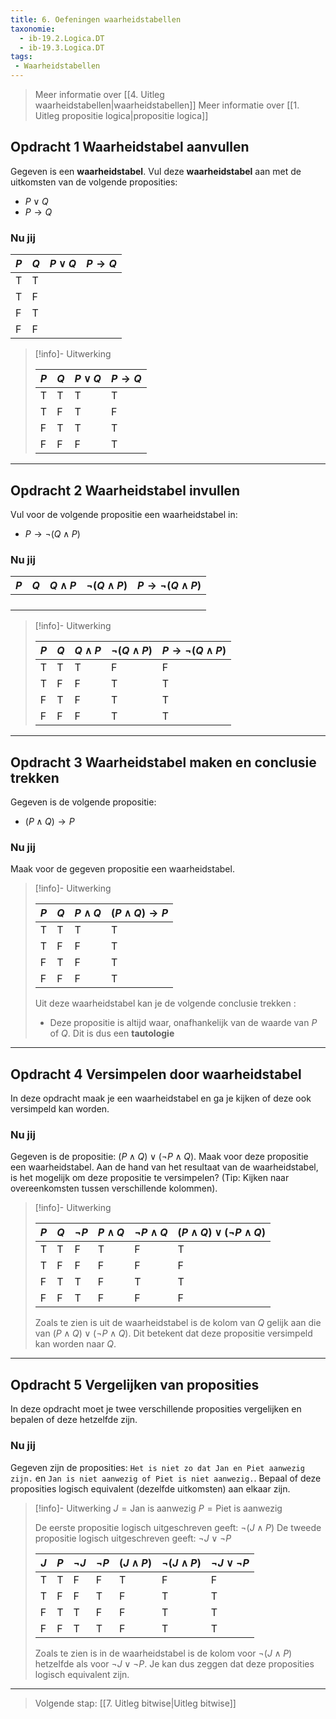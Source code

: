 ```yaml
---
title: 6. Oefeningen waarheidstabellen
taxonomie:
  - ib-19.2.Logica.DT
  - ib-19.3.Logica.DT
tags:
 - Waarheidstabellen
---
```


> Meer informatie over [[4. Uitleg waarheidstabellen|waarheidstabellen]]
> Meer informatie over [[1. Uitleg propositie logica|propositie logica]]

## Opdracht 1 Waarheidstabel aanvullen
Gegeven is een **waarheidstabel**. Vul deze **waarheidstabel** aan met de uitkomsten van de volgende proposities:
- $P \vee Q$
- $P \to Q$

### Nu jij

| $P$ | $Q$ | $P \vee Q$ | $P \to Q$ |
| --- | --- | ---------- | --------- |
| T   | T   |            |           |
| T   | F   |            |           |
| F   | T   |            |           |
| F   | F   |            |           |

> [!info]- Uitwerking
> 
> | $P$ | $Q$ | $P \vee Q$ | $P \to Q$ |
> | --- | --- | ---------- | --------- |
> | T   | T   | T          | T         |
> | T   | F   | T          | F         |
> | F   | T   | T          | T         |
> | F   | F   | F          | T         |

---

## Opdracht 2 Waarheidstabel invullen 
Vul voor de volgende propositie een waarheidstabel in:
- $P \to \neg(Q \wedge P)$

### Nu jij

| $P$ | $Q$ | $Q \wedge P$ | $\neg(Q \wedge P)$ | $P \to \neg(Q \wedge P)$ |
| --- | --- | ------------ | ------------------ | ------------------------ |
|     |     |              |                    |                          |
|     |     |              |                    |                          |
|     |     |              |                    |                          |
|     |     |              |                    |                          |

> [!info]- Uitwerking
> 
> | $P$ | $Q$ | $Q \wedge P$ | $\neg(Q \wedge P)$| $P \to \neg(Q \wedge P)$ |
> | --- | --- | ------------ | -------------------- | -------------------- |
> | T   | T   | T            | F                    |  F                 |
> | T   | F   | F            | T                    |  T                 | 
> | F   | T   | F            | T                    |  T                 |
> | F   | F   | F            | T                    |   T                |

---

## Opdracht 3 Waarheidstabel maken en conclusie trekken
Gegeven is de volgende propositie:
- $(P \wedge Q) \to P$

### Nu jij
Maak voor de gegeven propositie een waarheidstabel. 

> [!info]- Uitwerking
> 
> | $P$   | $Q$   | $P \wedge Q$ | $(P \wedge Q) \to P$ |
> | --- | --- | ------------ | -------------------- |
> | T   | T   | T            | T                    |
> | T   | F   | F            | T                    |
> | F   | T   | F            | T                    |
> | F   | F   | F            | T                    |
> 
> Uit deze waarheidstabel kan je de volgende conclusie trekken :
> - Deze propositie is altijd waar, onafhankelijk van de waarde van $P$ of $Q$. Dit is dus een **tautologie**

---

## Opdracht 4 Versimpelen door waarheidstabel
In deze opdracht maak je een waarheidstabel en ga je kijken of deze ook versimpeld kan worden. 

### Nu jij 
Gegeven is de propositie: $(P \wedge Q) \vee (\neg P \wedge Q)$. Maak voor deze propositie een waarheidstabel. 
Aan de hand van het resultaat van de waarheidstabel, is het mogelijk om deze propositie te versimpelen? (Tip: Kijken naar overeenkomsten tussen verschillende kolommen).

> [!info]- Uitwerking
> 
> | $P$ | $Q$ | $\neg P$ | $P \wedge Q$ | $\neg P \wedge Q$ | $(P \wedge Q) \vee (\neg P \wedge Q)$ |
> | --- | --- | -------- | ------------ | ----------------- | ------------------------------------- |
> | T   | T   | F        | T            | F                 | T                                     |
> | T   | F   | F        | F            | F                 | F                                     |
> | F   | T   | T        | F            | T                 | T                                     |
> | F   | F   | T        | F            | F                 | F                                     |
> Zoals te zien is uit de waarheidstabel is de kolom van $Q$ gelijk aan die van $(P \wedge Q) \vee (\neg P \wedge Q)$. Dit betekent dat deze propositie versimpeld kan worden naar $Q$. 

---

## Opdracht 5 Vergelijken van proposities
In deze opdracht moet je twee verschillende proposities vergelijken en bepalen of deze hetzelfde zijn.

### Nu jij
Gegeven zijn de proposities: `Het is niet zo dat Jan en Piet aanwezig zijn.` en `Jan is niet aanwezig of Piet is niet aanwezig.`. Bepaal of deze proposities logisch equivalent (dezelfde uitkomsten) aan elkaar zijn.

> [!info]- Uitwerking
> $J = \text{Jan is aanwezig}$
> $P = \text{Piet is aanwezig}$
> 
> De eerste propositie logisch uitgeschreven geeft: $\neg (J \wedge P)$
> De tweede propositie logisch uitgeschreven geeft: $\neg J \vee \neg P$
> 
> | $J$   | $P$   | $\neg J$ | $\neg P$ | $(J \wedge P)$ | $\neg (J \wedge P)$ | $\neg J \vee \neg P$ |
> | --- | --- | -------- | -------- | -------------- | ------------------- | -------------------- |
> | T   | T   | F        | F        | T              | F                   | F                    |
> | T   | F   | F        | T        | F              | T                   | T                    |
> | F   | T   | T        | F        | F              | T                   | T                    |
> | F   | F   | T        | T        | F              | T                   | T                    |
> 
> Zoals te zien is in de waarheidstabel is de kolom voor $\neg (J \wedge P)$ hetzelfde als voor $\neg J \vee \neg P$. Je kan dus zeggen dat deze proposities logisch equivalent zijn.

---

> Volgende stap: [[7. Uitleg bitwise|Uitleg bitwise]]